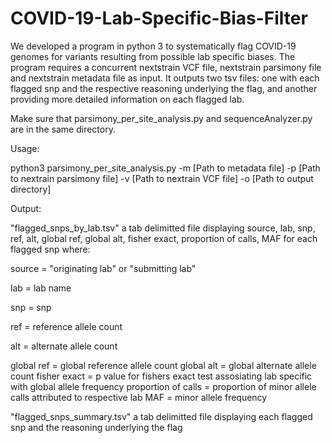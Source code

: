 # COVID-19-Lab-Specific-Bias-Filter
We developed a program in python 3 to systematically flag COVID-19 genomes for variants resulting from possible lab specific biases. The program requires a concurrent nextstrain VCF file, nextstrain parsimony file and nextstrain metadata file as input. It outputs two tsv files: one with each flagged snp and the respective reasoning underlying the flag, and another providing more detailed information on each flagged lab.


Make sure that parsimony_per_site_analysis.py and sequenceAnalyzer.py are in the same directory.

Usage:

python3 parsimony_per_site_analysis.py -m [Path to metadata file] -p [Path to nextrain parsimony file] -v [Path to nextrain VCF file] -o [Path to output directory]

Output:

"flagged_snps_by_lab.tsv" a tab delimitted file displaying source, lab, snp, ref, alt, global ref, global alt, fisher exact, proportion of calls, MAF for each flagged snp where:

source = "originating lab" or "submitting lab"

lab = lab name

snp = snp

ref = reference allele count

alt = alternate allele count

global ref = global reference allele count
global alt = global alternate allele count
fisher exact = p value for fishers exact test assosiating lab specific with global allele frequency
proportion of calls = proportion of minor allele calls attributed to respective lab
MAF = minor allele frequency

"flagged_snps_summary.tsv" a tab delimitted file displaying each flagged snp and the reasoning underlying the flag

